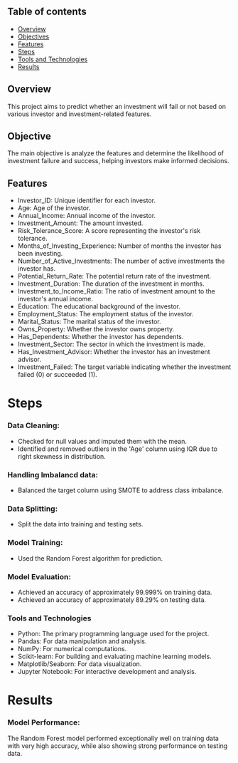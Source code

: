 ## Table of contents
* [Overview](Overview)
* [Objectives](Objectives)
* [Features](Features)
* [Steps](Steps)
* [Tools and Technologies](ToolsandTechnologies)
* [Results](Results)

## Overview
This project aims to predict whether an investment will fail or not based on various investor and investment-related features.

## Objective
The main objective is analyze the features and determine the likelihood of investment failure and success, helping investors make informed decisions.

## Features
* Investor_ID: Unique identifier for each investor.
* Age: Age of the investor.
* Annual_Income: Annual income of the investor.
* Investment_Amount: The amount invested.
* Risk_Tolerance_Score: A score representing the investor's risk tolerance.
* Months_of_Investing_Experience: Number of months the investor has been investing.
* Number_of_Active_Investments: The number of active investments the investor has.
* Potential_Return_Rate: The potential return rate of the investment.
* Investment_Duration: The duration of the investment in months.
* Investment_to_Income_Ratio: The ratio of investment amount to the investor's annual income.
* Education: The educational background of the investor.
* Employment_Status: The employment status of the investor.
* Marital_Status: The marital status of the investor.
* Owns_Property: Whether the investor owns property.
* Has_Dependents: Whether the investor has dependents.
* Investment_Sector: The sector in which the investment is made.
* Has_Investment_Advisor: Whether the investor has an investment advisor.
* Investment_Failed: The target variable indicating whether the investment failed (0) or succeeded (1).

# Steps
### Data Cleaning:
* Checked for null values and imputed them with the mean.
* Identified and removed outliers in the 'Age' column using IQR due to right skewness in distribution.
  
### Handling Imbalancd data:
* Balanced the target column using SMOTE to address class imbalance.
  
### Data Splitting:
* Split the data into training and testing sets.

### Model Training:
* Used the Random Forest algorithm for prediction.

### Model Evaluation:
* Achieved an accuracy of approximately 99.999% on training data.
* Achieved an accuracy of approximately 89.29% on testing data.

### Tools and Technologies
* Python: The primary programming language used for the project.
* Pandas: For data manipulation and analysis.
* NumPy: For numerical computations.
* Scikit-learn: For building and evaluating machine learning models.
* Matplotlib/Seaborn: For data visualization.
* Jupyter Notebook: For interactive development and analysis.

# Results
### Model Performance: 
The Random Forest model performed exceptionally well on training data with very high accuracy, while also showing strong performance on testing data.

